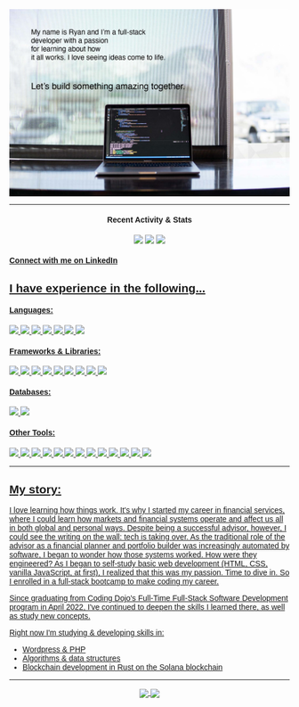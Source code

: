 <div class="big-container" style="font-family: 'Helvetica'">
    <div class="head-banner">
        <img src="banner-image-header.jpg" border=0 width="800" align="center">
    </div>
    <div class="info-badges">
        <hr>
        <h4 align="center">Recent Activity & Stats</h4>
        <div align="center">
            <img src="https://badges.pufler.dev/repos/ryan-bradshaw"/>
            <img src="https://badges.pufler.dev/commits/monthly/ryan-bradshaw"/>
            <img src="https://badges.pufler.dev/visits/ryan-bradshaw/ryan-bradshaw"/>
        </div>
        <div>
            <p>
                <h4><a href="https://www.linkedin.com/in/ryanjbradshaw/">Connect with me on LinkedIn</a</h4>
            </p>
        </div>
    </div>
    <div class="main">
        <div class="technologies">
            <h2>I have experience in the following...</h2>
            <h4>Languages: </h4>
                <img src="https://img.shields.io/badge/HTML5-E34F26?style=for-the-badge&logo=html5&logoColor=white"/>
                <img src="https://img.shields.io/badge/CSS3-1572B6?style=for-the-badge&logo=css3&logoColor=white" />
                <img src="https://img.shields.io/badge/JavaScript-F7DF1E?style=for-the-badge&logo=javascript&logoColor=black"/>
                <img src="https://img.shields.io/badge/Python-FFD43B?style=for-the-badge&logo=python&logoColor=blue"/>
                <img src="https://img.shields.io/badge/Java-ED8B00?style=for-the-badge&logo=java&logoColor=white"/>
                <img src="https://img.shields.io/badge/PHP-777BB4?style=for-the-badge&logo=php&logoColor=white"/>
                <img src="https://img.shields.io/badge/Rust-000000?style=for-the-badge&logo=rust&logoColor=white"/>
                <!-- <img src="https://img.shields.io/badge/Solidity-e6e6e6?style=for-the-badge&logo=solidity&logoColor=black"/>-->
            <h4>Frameworks & Libraries: </h4>
                <img src="https://img.shields.io/badge/-Nodejs-white?style=for-the-badge&logo=Node.js"/>
                <img src="https://img.shields.io/badge/-React-212121?style=for-the-badge&logo=react"/>
                <img src="https://img.shields.io/badge/React_Router-CA4245?style=for-the-badge&logo=react-router&logoColor=white"/>
                <img src="https://img.shields.io/badge/Wordpress-21759B?style=for-the-badge&logo=wordpress&logoColor=white"/>
                <img src="https://img.shields.io/badge/-Bootstrap-563D7C?style=for-the-badge&logo=bootstrap"/>
                <img src="https://img.shields.io/badge/jQuery-0769AD?style=for-the-badge&logo=jquery&logoColor=white"/>
                <img src="https://img.shields.io/badge/-Express-22AE5A?style=for-the-badge&logo=express"/>
                <img src="https://img.shields.io/badge/Flask-000000?style=for-the-badge&logo=flask&logoColor=white"/>
                <img src="https://img.shields.io/badge/npm-CB3837?style=for-the-badge&logo=npm&logoColor=white"/>
                <!-- add badge for axios? -->
            <h4>Databases: </h4>
                <img src="https://img.shields.io/badge/-MySQL-DD8A00?style=for-the-badge&logo=mysql"/>
                <img src="https://img.shields.io/badge/-MongoDB-FFF?style=for-the-badge&logo=mongodb"/>
            <h4>Other Tools: </h4>
                <img src="https://img.shields.io/badge/-Spring-166E3A?style=for-the-badge&logo=spring"/>
                <img src="https://img.shields.io/badge/-VSCode-282A36?style=for-the-badge&logo=visualstudiocode"/>
                <img src="https://img.shields.io/badge/Postman-FF6C37?style=for-the-badge&logo=Postman&logoColor=white"/>
                <img src="https://img.shields.io/badge/-GitHub-0D1117?style=for-the-badge&logo=github"/>
                <img src="https://img.shields.io/badge/GIT-E44C30?style=for-the-badge&logo=git&logoColor=white"/>
                <img src="https://img.shields.io/badge/-Trello-095ED9?style=for-the-badge&logo=trello"/>
                <img src="https://img.shields.io/badge/-LeetCode-FFA116?style=for-the-badge&logo=LeetCode&logoColor=black"/>
                <img src="https://img.shields.io/badge/Yarn-2C8EBB?style=for-the-badge&logo=yarn&logoColor=white"/>
                <img src="https://img.shields.io/badge/Discord-5865F2?style=for-the-badge&logo=discord&logoColor=white"/>
                <img src="https://img.shields.io/badge/Zoom-2D8CFF?style=for-the-badge&logo=zoom&logoColor=white"/>
                <img src="https://img.shields.io/badge/Skype-00AFF0?style=for-the-badge&logo=skype&logoColor=white"/>
                <img src="https://img.shields.io/badge/prettier-1A2C34?style=for-the-badge&logo=prettier&logoColor=F7BA3E"/>
                <img src="https://img.shields.io/badge/mac%20os-000000?style=for-the-badge&logo=apple&logoColor=white"/>
        </div>
        <hr>
        <div class="bio">
            <h2>My story: </h2>
            <p>
            I love learning how things work. It's why I started my career in financial services, where I could learn how markets and financial systems operate and affect us all in both global and personal ways. Despite being a successful advisor, however, I could see the writing on the wall: tech is taking over. As the traditional role of the advisor as a financial planner and portfolio builder was increasingly automated by software, I began to wonder how those systems worked. How were they engineered? As I began to self-study basic web development (HTML, CSS, vanilla JavaScript, at first), I realized that this was my passion. Time to dive in. So I enrolled in a full-stack bootcamp to make coding my career. 
            </p>
            <p>
            Since graduating from Coding Dojo's Full-Time Full-Stack Software Development program in April 2022, I've continued to deepen the skills I learned there, as well as study new concepts. 
            </p>
            <p>
            Right now I'm studying & developing skills in:
                <ul>
                    <li>Wordpress & PHP</li>
                    <li>Algorithms & data structures</li>
                    <li>Blockchain development in Rust on the Solana blockchain</li>
                </ul>
            </p>
        </div>
    </div>
    <hr>
    <div class="github-stats">
        <p align="center">
        <img align="center" src="https://github-readme-stats.vercel.app/api?username=ryan-bradshaw&show_icons=true&theme=algolia&line_height=33">
        <img align="center" src="https://github-readme-stats.vercel.app/api/top-langs/?username=ryan-bradshaw&theme=algolia&hide=html,css&line_height=40">
        </p>
    </div>
</div>
